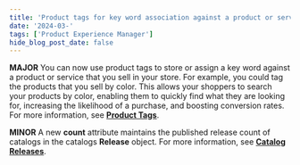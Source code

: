 ```yaml
---
title: 'Product tags for key word association against a product or service, count attribute added to published releases in catalog'
date: '2024-03-'
tags: ['Product Experience Manager']
hide_blog_post_date: false
---
```

**MAJOR** You can now use product tags to store or assign a key word against a product or service that you sell in your store. For example, you could tag the products that you sell by color. This allows your shoppers to search your products by color, enabling them to quickly find what they are looking for, increasing the likelihood of a purchase, and boosting conversion rates. For more information, see [](https://elasticpath.dev/docs/pxm/products/products_tags)**[Product Tags](https://elasticpath.dev/docs/pxm/products/products_tags)**.

**MINOR** A new **count** attribute maintains the published release count of catalogs in the catalogs **Release** object. For more information, see **[Catalog Releases](https://elasticpath.dev/docs/pxm/catalogs/catalog-latest-release/overview#the-release-object)**.
